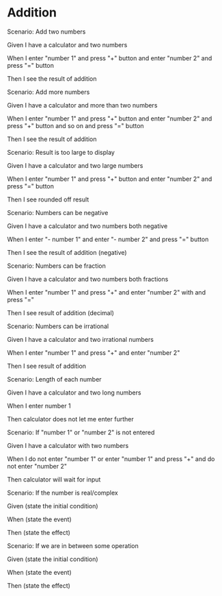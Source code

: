 # Addition

Scenario: Add two numbers
  
  Given I have a calculator and two numbers

  When I enter "number 1" and press "+" button
and enter "number 2" and press "=" button
  
  Then I see the result of addition

Scenario: Add more numbers
  
  Given I have a calculator and more than two numbers
  
  When I enter "number 1" and press "+" button
and enter "number 2" and press "+" button
and so on and press "=" button 
  
  Then I see the result of addition
  
Scenario: Result is too large to display
  
  Given I have a calculator and two large numbers
  
  When I enter "number 1" and press "+" button
and enter "number 2" and press "=" button
  
  Then I see rounded off result
  
Scenario: Numbers can be negative
  
  Given I have a calculator and two numbers both negative
  
  When I enter "- number 1" and enter "- number 2"
and press "=" button
  
  Then I see the result of addition (negative)
  
Scenario: Numbers can be fraction

  Given I have a calculator and two numbers both fractions
  
  When I enter "number 1" and press "+"
and enter "number 2" with and press "="
  
  Then I see result of addition (decimal)
  
Scenario: Numbers can be irrational
  
  Given I have a calculator and two irrational numbers
  
  When I enter "number 1" and press "+"
and enter "number 2"
  
  Then I see result of addition
  
Scenario: Length of each number
  
  Given I have a calculator and two long numbers
  
  When I enter number 1
  
  Then calculator does not let me enter further
  
Scenario: If "number 1" or "number 2" is not entered
  
  Given I have a calculator with two numbers
  
  When I do not enter "number 1" or enter "number 1"
and press "+" and do not enter "number 2"
  
  Then calculator will wait for input
  
Scenario: If the number is real/complex
  
  Given (state the initial condition)
  
  When (state the event)
  
  Then (state the effect)
  
Scenario: If we are in between some operation
  
  Given (state the initial condition)
  
  When (state the event)
  
  Then (state the effect)
